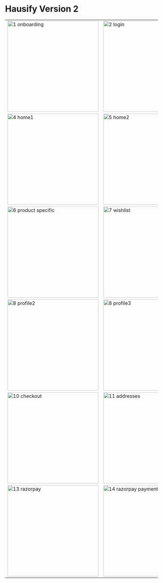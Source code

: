 # Hausify Version 2

<table>
  <tr>
    <td><img src="https://github.com/namanx19/Hausify_v2/assets/71885262/695e18df-714b-4a62-98b4-cfd94c005e41" alt="1 onboarding" width="300" height="auto"></td>
    <td><img src="https://github.com/namanx19/Hausify_v2/assets/71885262/43b105e1-69f2-4abf-8854-9293a45dd02e" alt="2 login" width="300" height="auto"></td>
    <td><img src="https://github.com/namanx19/Hausify_v2/assets/71885262/820c036d-4fd7-4a32-9fea-7917d6dda618" alt="3 signup" width="300" height="auto"></td>
  </tr>

  <tr>
    <td><img src="https://github.com/namanx19/Hausify_v2/assets/71885262/3d82d0fb-5bae-4559-b4ce-8054fa23e54f" alt="4 home1" width="300" height="auto"></td>
    <td><img src="https://github.com/namanx19/Hausify_v2/assets/71885262/4b020794-f32c-463c-b89b-9479bca5e3e1" alt="5 home2" width="300" height="auto"></td>
    <td><img src="https://github.com/namanx19/Hausify_v2/assets/71885262/c680d4dd-2d36-40e8-aa5c-cf9843e3606a" alt="5 store" width="300" height="auto"></td>
  </tr>

  <tr>
    <td><img src="https://github.com/namanx19/Hausify_v2/assets/71885262/a5df32c1-68cf-4f5d-9824-5d53bcfe77ec" alt="6 product specific" width="300" height="auto"></td>
    <td><img src="https://github.com/namanx19/Hausify_v2/assets/71885262/8fdf7427-7b7e-41bc-a05c-1c29a6af78a6" alt="7 wishlist" width="300" height="auto"></td>
    <td><img src="https://github.com/namanx19/Hausify_v2/assets/71885262/c384f8ef-947b-4c34-8c02-91c3dc8b9fa4" alt="8 profile1" width="300" height="auto"></td>
  </tr>

  <tr>
    <td><img src="https://github.com/namanx19/Hausify_v2/assets/71885262/865b1769-48fc-447a-ad7c-856947d432d5" alt="8 profile2" width="300" height="auto"></td>
    <td><img src="https://github.com/namanx19/Hausify_v2/assets/71885262/3aa1a6b7-bfc5-48c9-8c8a-2bb27289c052" alt="8 profile3" width="300" height="auto"></td>
    <td><img src="https://github.com/namanx19/Hausify_v2/assets/71885262/6c68cb71-d2aa-4900-bf93-6d574f02abcc" alt="9 cart" width="300" height="auto"></td>
  </tr>


  <tr>
    <td><img src="https://github.com/namanx19/Hausify_v2/assets/71885262/b7671661-eb42-4982-9777-6ea63fb9da3d" alt="10 checkout" width="300" height="auto"></td>
    <td><img src="https://github.com/namanx19/Hausify_v2/assets/71885262/885f3ddb-73fa-4fb4-8284-d2e451a8712e" alt="11 addresses" width="300" height="auto"></td>
    <td><img src="https://github.com/namanx19/Hausify_v2/assets/71885262/6d846c8f-8157-44e9-bf03-64c0a8a2e7e3" alt="12 payment methods" width="300" height="auto"></td>
  </tr>

  <tr>
    <td><img src="https://github.com/namanx19/Hausify_v2/assets/71885262/85bca246-6741-4a19-8d12-d3925c51718f" alt="13 razorpay" width="300" height="auto"></td>
    <td><img src="https://github.com/namanx19/Hausify_v2/assets/71885262/81841d8a-ea1e-430f-bfbd-8dd8187db5d7" alt="14 razorpay payment screens" width="300" height="auto"></td>
    <td><img src="https://github.com/namanx19/Hausify_v2/assets/71885262/bc89f7b7-fc0b-4a5d-b9ae-dfa5dbb63c47" alt="15 orders" width="300" height="auto"></td>
  </tr>
  
</table>
